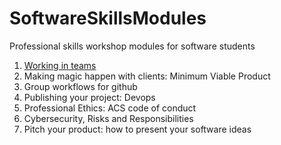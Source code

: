 # SoftwareSkillsModules
Professional skills workshop modules for software students 

1. [Working in teams](workinginteams.md)
2. Making magic happen with clients: Minimum Viable Product
3. Group workflows for github
4. Publishing your project: Devops
5. Professional Ethics: ACS code of conduct
6. Cybersecurity, Risks and Responsibilities
7. Pitch your product: how to present your software ideas



